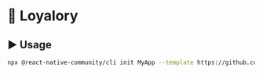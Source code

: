 # :space_invader: Loyalory

## :arrow_forward: Usage

```sh
npx @react-native-community/cli init MyApp --template https://github.com/loyalory/loyalory-react-native.git
```
